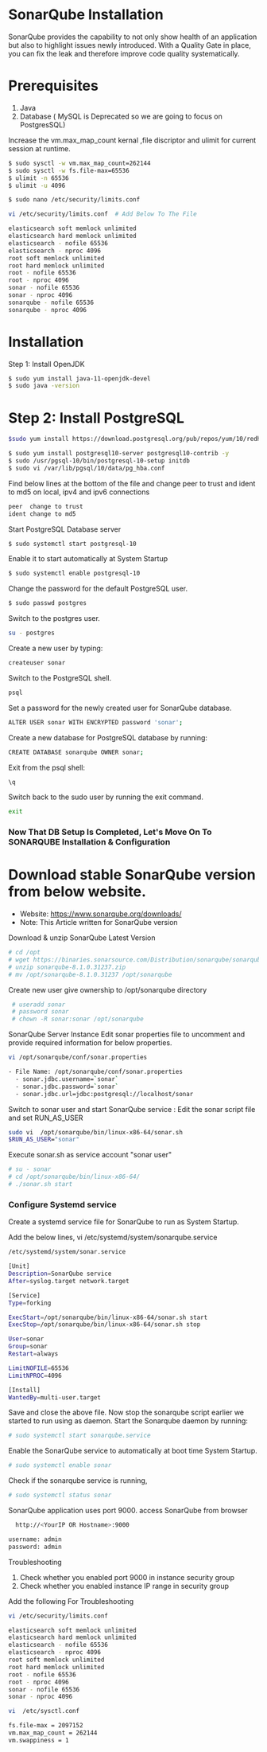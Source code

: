 # SonarQube Installation 

SonarQube provides the capability to not only show health of an application but also to highlight issues newly introduced. With a Quality Gate in place, you can fix the leak and therefore improve code quality systematically.


# Prerequisites
1. Java
2. Database ( MySQL is Deprecated so we are going to focus on PostgresSQL)

Increase the vm.max_map_count kernal ,file discriptor and ulimit for current session at runtime.
```sh
$ sudo sysctl -w vm.max_map_count=262144
$ sudo sysctl -w fs.file-max=65536
$ ulimit -n 65536
$ ulimit -u 4096
```
```sh
$ sudo nano /etc/security/limits.conf
```
```sh
vi /etc/security/limits.conf  # Add Below To The File
```
```sh
elasticsearch soft memlock unlimited
elasticsearch hard memlock unlimited
elasticsearch - nofile 65536
elasticsearch - nproc 4096
root soft memlock unlimited
root hard memlock unlimited
root - nofile 65536
root - nproc 4096
sonar - nofile 65536
sonar - nproc 4096
sonarqube - nofile 65536
sonarqube - nproc 4096
```

# Installation
Step 1: Install OpenJDK
```sh
$ sudo yum install java-11-openjdk-devel
$ sudo java -version
```

# Step 2: Install PostgreSQL
```sh
$sudo yum install https://download.postgresql.org/pub/repos/yum/10/redhat/rhel-7-x86_64/pgdg-redhat-repo-latest.noarch.rpm -y
```
```sh
$ sudo yum install postgresql10-server postgresql10-contrib -y
$ sudo /usr/pgsql-10/bin/postgresql-10-setup initdb
$ sudo vi /var/lib/pgsql/10/data/pg_hba.conf
```
Find below lines at the bottom of the file and change peer to trust and ident to md5 on local, ipv4 and ipv6 connections
```sh
peer  change to trust
ident change to md5
```
Start PostgreSQL Database server
```sh
$ sudo systemctl start postgresql-10
```
Enable it to start automatically at System Startup
```sh
$ sudo systemctl enable postgresql-10
```
Change the password for the default PostgreSQL user.
```sh
$ sudo passwd postgres
```
Switch to the postgres user.
```sh
su - postgres
```
Create a new user by typing:
```sh
createuser sonar
```
Switch to the PostgreSQL shell.
```sh
psql
```
Set a password for the newly created user for SonarQube database.
```sh
ALTER USER sonar WITH ENCRYPTED password 'sonar';
```
Create a new database for PostgreSQL database by running:
```sh
CREATE DATABASE sonarqube OWNER sonar;
```
Exit from the psql shell:
```sh
\q
```
Switch back to the sudo user by running the exit command.
```sh
exit
```

### Now That DB Setup Is Completed, Let's Move On To SONARQUBE Installation & Configuration 

# Download stable SonarQube version from below website. 
- Website: https://www.sonarqube.org/downloads/
- Note: This Article written for SonarQube version

Download & unzip SonarQube Latest Version
```sh
# cd /opt
# wget https://binaries.sonarsource.com/Distribution/sonarqube/sonarqube-8.1.0.31237.zip
# unzip sonarqube-8.1.0.31237.zip
# mv /opt/sonarqube-8.1.0.31237 /opt/sonarqube
```
Create new user give ownership to /opt/sonarqube directory 
```sh
 # useradd sonar
 # password sonar
 # chown -R sonar:sonar /opt/sonarqube
```
SonarQube Server Instance
Edit sonar properties file to uncomment and provide required information for below properties. 
```sh
vi /opt/sonarqube/conf/sonar.properties
```

```sh
- File Name: /opt/sonarqube/conf/sonar.properties
  - sonar.jdbc.username=`sonar`
  - sonar.jdbc.password=`sonar`
  - sonar.jdbc.url=jdbc:postgresql://localhost/sonar
```
Switch to sonar user and start SonarQube service : Edit the sonar script file and set RUN_AS_USER
```sh
sudo vi  /opt/sonarqube/bin/linux-x86-64/sonar.sh
$RUN_AS_USER="sonar"
```
Execute sonar.sh as service account "sonar user"
```sh
# su - sonar
# cd /opt/sonarqube/bin/linux-x86-64/
# ./sonar.sh start
```

### Configure Systemd service
Create a systemd service file for SonarQube to run as System Startup.

Add the below lines,
vi /etc/systemd/system/sonarqube.service
```sh
/etc/systemd/system/sonar.service

[Unit]
Description=SonarQube service
After=syslog.target network.target

[Service]
Type=forking

ExecStart=/opt/sonarqube/bin/linux-x86-64/sonar.sh start
ExecStop=/opt/sonarqube/bin/linux-x86-64/sonar.sh stop

User=sonar
Group=sonar
Restart=always

LimitNOFILE=65536
LimitNPROC=4096

[Install]
WantedBy=multi-user.target
```

Save and close the above file. Now stop the sonarqube script earlier we started to run using as daemon. Start the Sonarqube daemon by running:
```sh
# sudo systemctl start sonarqube.service
```
Enable the SonarQube service to automatically  at boot time System Startup.
```sh
# sudo systemctl enable sonar
```
Check if the sonarqube service is running,
```sh
# sudo systemctl status sonar
```
SonarQube application uses port 9000. access SonarQube from browser
```sh
  http://<YourIP OR Hostname>:9000
```
```sh
username: admin
password: admin
```

Troubleshooting 
1. Check whether you enabled port 9000 in instance security group
2. Check whether you enabled instance IP range in security group

Add the following For Troubleshooting 
```sh
vi /etc/security/limits.conf
```
```sh
elasticsearch soft memlock unlimited
elasticsearch hard memlock unlimited
elasticsearch - nofile 65536
elasticsearch - nproc 4096
root soft memlock unlimited
root hard memlock unlimited
root - nofile 65536
root - nproc 4096
sonar - nofile 65536
sonar - nproc 4096
```
```sh
vi  /etc/sysctl.conf
```
```sh
fs.file-max = 2097152
vm.max_map_count = 262144
vm.swappiness = 1
```

